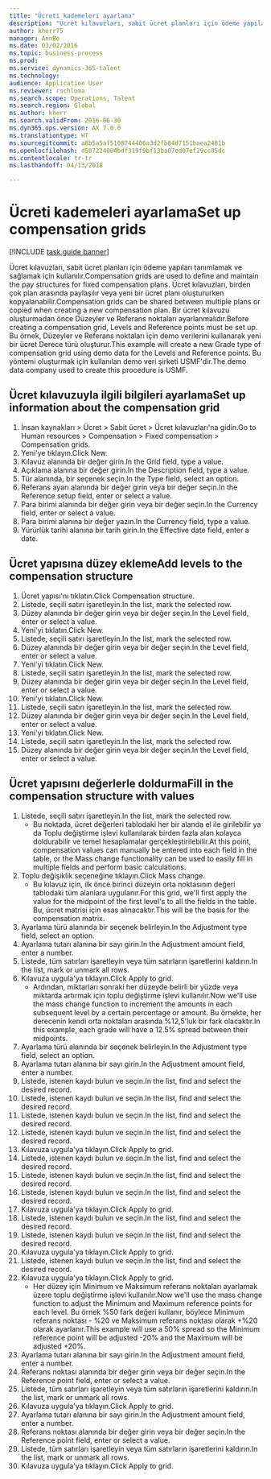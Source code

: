 ```yaml
--- 
title: "Ücreti kademeleri ayarlama"
description: "Ücret kılavuzları, sabit ücret planları için ödeme yapıları tanımlamak ve sağlamak için kullanılır."
author: kherr75
manager: AnnBe
ms.date: 03/02/2016
ms.topic: business-process
ms.prod: 
ms.service: dynamics-365-talent
ms.technology: 
audience: Application User
ms.reviewer: rschloma
ms.search.scope: Operations, Talent
ms.search.region: Global
ms.author: kherr
ms.search.validFrom: 2016-06-30
ms.dyn365.ops.version: AX 7.0.0
ms.translationtype: HT
ms.sourcegitcommit: a8b5a5af5108744406a3d2fb84d7151baea2481b
ms.openlocfilehash: d507224004bdf319f9bf13ba07ed07ef29cc85dc
ms.contentlocale: tr-tr
ms.lasthandoff: 04/13/2018

---
```

# <a name="set-up-compensation-grids"></a><span data-ttu-id="605c4-103">Ücreti kademeleri ayarlama</span><span class="sxs-lookup"><span data-stu-id="605c4-103">Set up compensation grids</span></span>

[!INCLUDE [task guide banner](../../includes/task-guide-banner.md)]

<span data-ttu-id="605c4-104">Ücret kılavuzları, sabit ücret planları için ödeme yapıları tanımlamak ve sağlamak için kullanılır.</span><span class="sxs-lookup"><span data-stu-id="605c4-104">Compensation grids are used to define and maintain the pay structures for fixed compensation plans.</span></span> <span data-ttu-id="605c4-105">Ücret kılavuzları, birden çok plan arasında paylaşılır veya yeni bir ücret planı oluştururken kopyalanabilir.</span><span class="sxs-lookup"><span data-stu-id="605c4-105">Compensation grids can be shared between multiple plans or copied when creating a new compensation plan.</span></span>  <span data-ttu-id="605c4-106">Bir ücret kılavuzu oluşturmadan önce Düzeyler ve Referans noktaları ayarlanmalıdır.</span><span class="sxs-lookup"><span data-stu-id="605c4-106">Before creating a compensation grid, Levels and Reference points must be set up.</span></span> <span data-ttu-id="605c4-107">Bu örnek, Düzeyler ve Referans noktaları için demo verilerini kullanarak yeni bir ücret Derece türü oluşturur.</span><span class="sxs-lookup"><span data-stu-id="605c4-107">This example will create a new Grade type of compensation grid using demo data for the Levels and Reference points.</span></span> <span data-ttu-id="605c4-108">Bu yöntemi oluşturmak için kullanılan demo veri şirketi USMF'dir.</span><span class="sxs-lookup"><span data-stu-id="605c4-108">The demo data company used to create this procedure is USMF.</span></span>


## <a name="set-up-information-about-the-compensation-grid"></a><span data-ttu-id="605c4-109">Ücret kılavuzuyla ilgili bilgileri ayarlama</span><span class="sxs-lookup"><span data-stu-id="605c4-109">Set up information about the compensation grid</span></span>
1. <span data-ttu-id="605c4-110">İnsan kaynakları > Ücret > Sabit ücret > Ücret kılavuzları'na gidin.</span><span class="sxs-lookup"><span data-stu-id="605c4-110">Go to Human resources > Compensation > Fixed compensation > Compensation grids.</span></span>
2. <span data-ttu-id="605c4-111">Yeni'ye tıklayın.</span><span class="sxs-lookup"><span data-stu-id="605c4-111">Click New.</span></span>
3. <span data-ttu-id="605c4-112">Kılavuz alanında bir değer girin.</span><span class="sxs-lookup"><span data-stu-id="605c4-112">In the Grid field, type a value.</span></span>
4. <span data-ttu-id="605c4-113">Açıklama alanına bir değer girin.</span><span class="sxs-lookup"><span data-stu-id="605c4-113">In the Description field, type a value.</span></span>
5. <span data-ttu-id="605c4-114">Tür alanında, bir seçenek seçin.</span><span class="sxs-lookup"><span data-stu-id="605c4-114">In the Type field, select an option.</span></span>
6. <span data-ttu-id="605c4-115">Referans ayarı alanında bir değer girin veya bir değer seçin.</span><span class="sxs-lookup"><span data-stu-id="605c4-115">In the Reference setup field, enter or select a value.</span></span>
7. <span data-ttu-id="605c4-116">Para birimi alanında bir değer girin veya bir değer seçin.</span><span class="sxs-lookup"><span data-stu-id="605c4-116">In the Currency field, enter or select a value.</span></span>
8. <span data-ttu-id="605c4-117">Para birimi alanına bir değer yazın.</span><span class="sxs-lookup"><span data-stu-id="605c4-117">In the Currency field, type a value.</span></span>
9. <span data-ttu-id="605c4-118">Yürürlük tarihi alanına bir tarih girin.</span><span class="sxs-lookup"><span data-stu-id="605c4-118">In the Effective date field, enter a date.</span></span>

## <a name="add-levels-to-the-compensation-structure"></a><span data-ttu-id="605c4-119">Ücret yapısına düzey ekleme</span><span class="sxs-lookup"><span data-stu-id="605c4-119">Add levels to the compensation structure</span></span>
1. <span data-ttu-id="605c4-120">Ücret yapısı'nı tıklatın.</span><span class="sxs-lookup"><span data-stu-id="605c4-120">Click Compensation structure.</span></span>
2. <span data-ttu-id="605c4-121">Listede, seçili satırı işaretleyin.</span><span class="sxs-lookup"><span data-stu-id="605c4-121">In the list, mark the selected row.</span></span>
3. <span data-ttu-id="605c4-122">Düzey alanında bir değer girin veya bir değer seçin.</span><span class="sxs-lookup"><span data-stu-id="605c4-122">In the Level field, enter or select a value.</span></span>
4. <span data-ttu-id="605c4-123">Yeni'yi tıklatın.</span><span class="sxs-lookup"><span data-stu-id="605c4-123">Click New.</span></span>
5. <span data-ttu-id="605c4-124">Listede, seçili satırı işaretleyin.</span><span class="sxs-lookup"><span data-stu-id="605c4-124">In the list, mark the selected row.</span></span>
6. <span data-ttu-id="605c4-125">Düzey alanında bir değer girin veya bir değer seçin.</span><span class="sxs-lookup"><span data-stu-id="605c4-125">In the Level field, enter or select a value.</span></span>
7. <span data-ttu-id="605c4-126">Yeni'yi tıklatın.</span><span class="sxs-lookup"><span data-stu-id="605c4-126">Click New.</span></span>
8. <span data-ttu-id="605c4-127">Listede, seçili satırı işaretleyin.</span><span class="sxs-lookup"><span data-stu-id="605c4-127">In the list, mark the selected row.</span></span>
9. <span data-ttu-id="605c4-128">Düzey alanında bir değer girin veya bir değer seçin.</span><span class="sxs-lookup"><span data-stu-id="605c4-128">In the Level field, enter or select a value.</span></span>
10. <span data-ttu-id="605c4-129">Yeni'yi tıklatın.</span><span class="sxs-lookup"><span data-stu-id="605c4-129">Click New.</span></span>
11. <span data-ttu-id="605c4-130">Listede, seçili satırı işaretleyin.</span><span class="sxs-lookup"><span data-stu-id="605c4-130">In the list, mark the selected row.</span></span>
12. <span data-ttu-id="605c4-131">Düzey alanında bir değer girin veya bir değer seçin.</span><span class="sxs-lookup"><span data-stu-id="605c4-131">In the Level field, enter or select a value.</span></span>
13. <span data-ttu-id="605c4-132">Yeni'yi tıklatın.</span><span class="sxs-lookup"><span data-stu-id="605c4-132">Click New.</span></span>
14. <span data-ttu-id="605c4-133">Listede, seçili satırı işaretleyin.</span><span class="sxs-lookup"><span data-stu-id="605c4-133">In the list, mark the selected row.</span></span>
15. <span data-ttu-id="605c4-134">Düzey alanında bir değer girin veya bir değer seçin.</span><span class="sxs-lookup"><span data-stu-id="605c4-134">In the Level field, enter or select a value.</span></span>

## <a name="fill-in-the-compensation-structure-with-values"></a><span data-ttu-id="605c4-135">Ücret yapısını değerlerle doldurma</span><span class="sxs-lookup"><span data-stu-id="605c4-135">Fill in the compensation structure with values</span></span>
1. <span data-ttu-id="605c4-136">Listede, seçili satırı işaretleyin.</span><span class="sxs-lookup"><span data-stu-id="605c4-136">In the list, mark the selected row.</span></span>
    * <span data-ttu-id="605c4-137">Bu noktada, ücret değerleri tablodaki her bir alanda el ile girilebilir ya da Toplu değiştirme işlevi kullanılarak birden fazla alan kolayca doldurabilir ve temel hesaplamalar gerçekleştirilebilir.</span><span class="sxs-lookup"><span data-stu-id="605c4-137">At this point, compensation values can manually be entered into each field in the table, or the Mass change functionality can be used to easily fill in multiple fields and perform basic calculations.</span></span>  
2. <span data-ttu-id="605c4-138">Toplu değişiklik seçeneğine tıklayın.</span><span class="sxs-lookup"><span data-stu-id="605c4-138">Click Mass change.</span></span>
    * <span data-ttu-id="605c4-139">Bu kılavuz için, ilk önce birinci düzeyin orta noktasının değeri tablodaki tüm alanlara uygulanır.</span><span class="sxs-lookup"><span data-stu-id="605c4-139">For this grid, we'll first apply the value for the midpoint of the first level's to all the fields in the table.</span></span> <span data-ttu-id="605c4-140">Bu, ücret matrisi için esas alınacaktır.</span><span class="sxs-lookup"><span data-stu-id="605c4-140">This will be the basis for the compensation matrix.</span></span>  
3. <span data-ttu-id="605c4-141">Ayarlama türü alanında bir seçenek belirleyin.</span><span class="sxs-lookup"><span data-stu-id="605c4-141">In the Adjustment type field, select an option.</span></span>
4. <span data-ttu-id="605c4-142">Ayarlama tutarı alanına bir sayı girin.</span><span class="sxs-lookup"><span data-stu-id="605c4-142">In the Adjustment amount field, enter a number.</span></span>
5. <span data-ttu-id="605c4-143">Listede, tüm satırları işaretleyin veya tüm satırların işaretlerini kaldırın.</span><span class="sxs-lookup"><span data-stu-id="605c4-143">In the list, mark or unmark all rows.</span></span>
6. <span data-ttu-id="605c4-144">Kılavuza uygula'ya tıklayın.</span><span class="sxs-lookup"><span data-stu-id="605c4-144">Click Apply to grid.</span></span>
    * <span data-ttu-id="605c4-145">Ardından, miktarları sonraki her düzeyde belirli bir yüzde veya miktarda artırmak için toplu değiştirme işlevi kullanılır.</span><span class="sxs-lookup"><span data-stu-id="605c4-145">Now we'll use the mass change function to increment the amounts in each subsequent level by a certain percentage or amount.</span></span> <span data-ttu-id="605c4-146">Bu örnekte, her derecenin kendi orta noktaları arasında %12,5'luk bir fark olacaktır.</span><span class="sxs-lookup"><span data-stu-id="605c4-146">In this example, each grade will have a 12.5% spread between their midpoints.</span></span>  
7. <span data-ttu-id="605c4-147">Ayarlama türü alanında bir seçenek belirleyin.</span><span class="sxs-lookup"><span data-stu-id="605c4-147">In the Adjustment type field, select an option.</span></span>
8. <span data-ttu-id="605c4-148">Ayarlama tutarı alanına bir sayı girin.</span><span class="sxs-lookup"><span data-stu-id="605c4-148">In the Adjustment amount field, enter a number.</span></span>
9. <span data-ttu-id="605c4-149">Listede, istenen kaydı bulun ve seçin.</span><span class="sxs-lookup"><span data-stu-id="605c4-149">In the list, find and select the desired record.</span></span>
10. <span data-ttu-id="605c4-150">Listede, istenen kaydı bulun ve seçin.</span><span class="sxs-lookup"><span data-stu-id="605c4-150">In the list, find and select the desired record.</span></span>
11. <span data-ttu-id="605c4-151">Listede, istenen kaydı bulun ve seçin.</span><span class="sxs-lookup"><span data-stu-id="605c4-151">In the list, find and select the desired record.</span></span>
12. <span data-ttu-id="605c4-152">Listede, istenen kaydı bulun ve seçin.</span><span class="sxs-lookup"><span data-stu-id="605c4-152">In the list, find and select the desired record.</span></span>
13. <span data-ttu-id="605c4-153">Kılavuza uygula'ya tıklayın.</span><span class="sxs-lookup"><span data-stu-id="605c4-153">Click Apply to grid.</span></span>
14. <span data-ttu-id="605c4-154">Listede, istenen kaydı bulun ve seçin.</span><span class="sxs-lookup"><span data-stu-id="605c4-154">In the list, find and select the desired record.</span></span>
15. <span data-ttu-id="605c4-155">Listede, istenen kaydı bulun ve seçin.</span><span class="sxs-lookup"><span data-stu-id="605c4-155">In the list, find and select the desired record.</span></span>
16. <span data-ttu-id="605c4-156">Listede, istenen kaydı bulun ve seçin.</span><span class="sxs-lookup"><span data-stu-id="605c4-156">In the list, find and select the desired record.</span></span>
17. <span data-ttu-id="605c4-157">Kılavuza uygula'ya tıklayın.</span><span class="sxs-lookup"><span data-stu-id="605c4-157">Click Apply to grid.</span></span>
18. <span data-ttu-id="605c4-158">Listede, istenen kaydı bulun ve seçin.</span><span class="sxs-lookup"><span data-stu-id="605c4-158">In the list, find and select the desired record.</span></span>
19. <span data-ttu-id="605c4-159">Listede, istenen kaydı bulun ve seçin.</span><span class="sxs-lookup"><span data-stu-id="605c4-159">In the list, find and select the desired record.</span></span>
20. <span data-ttu-id="605c4-160">Kılavuza uygula'ya tıklayın.</span><span class="sxs-lookup"><span data-stu-id="605c4-160">Click Apply to grid.</span></span>
21. <span data-ttu-id="605c4-161">Listede, istenen kaydı bulun ve seçin.</span><span class="sxs-lookup"><span data-stu-id="605c4-161">In the list, find and select the desired record.</span></span>
22. <span data-ttu-id="605c4-162">Kılavuza uygula'ya tıklayın.</span><span class="sxs-lookup"><span data-stu-id="605c4-162">Click Apply to grid.</span></span>
    * <span data-ttu-id="605c4-163">Her düzey için Minimum ve Maksimum referans noktaları ayarlamak üzere toplu değiştirme işlevi kullanılır.</span><span class="sxs-lookup"><span data-stu-id="605c4-163">Now we'll use the mass change function to adjust the Minimum and Maximum reference points for each level.</span></span> <span data-ttu-id="605c4-164">Bu örnek %50 fark değeri kullanır, böylece Minimum referans noktası - %20 ve Maksimum referans noktası olarak +%20 olarak ayarlanır.</span><span class="sxs-lookup"><span data-stu-id="605c4-164">This example will use a 50% spread so the Minimum reference point will be adjusted -20% and the Maximum will be adjusted +20%.</span></span>  
23. <span data-ttu-id="605c4-165">Ayarlama tutarı alanına bir sayı girin.</span><span class="sxs-lookup"><span data-stu-id="605c4-165">In the Adjustment amount field, enter a number.</span></span>
24. <span data-ttu-id="605c4-166">Referans noktası alanında bir değer girin veya bir değer seçin.</span><span class="sxs-lookup"><span data-stu-id="605c4-166">In the Reference point field, enter or select a value.</span></span>
25. <span data-ttu-id="605c4-167">Listede, tüm satırları işaretleyin veya tüm satırların işaretlerini kaldırın.</span><span class="sxs-lookup"><span data-stu-id="605c4-167">In the list, mark or unmark all rows.</span></span>
26. <span data-ttu-id="605c4-168">Kılavuza uygula'ya tıklayın.</span><span class="sxs-lookup"><span data-stu-id="605c4-168">Click Apply to grid.</span></span>
27. <span data-ttu-id="605c4-169">Ayarlama tutarı alanına bir sayı girin.</span><span class="sxs-lookup"><span data-stu-id="605c4-169">In the Adjustment amount field, enter a number.</span></span>
28. <span data-ttu-id="605c4-170">Referans noktası alanında bir değer girin veya bir değer seçin.</span><span class="sxs-lookup"><span data-stu-id="605c4-170">In the Reference point field, enter or select a value.</span></span>
29. <span data-ttu-id="605c4-171">Listede, tüm satırları işaretleyin veya tüm satırların işaretlerini kaldırın.</span><span class="sxs-lookup"><span data-stu-id="605c4-171">In the list, mark or unmark all rows.</span></span>
30. <span data-ttu-id="605c4-172">Kılavuza uygula'ya tıklayın.</span><span class="sxs-lookup"><span data-stu-id="605c4-172">Click Apply to grid.</span></span>


